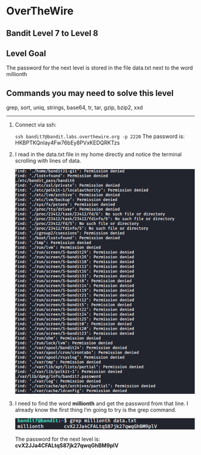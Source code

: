 # OverTheWire
## Bandit Level 7 to Level 8


## Level Goal
The password for the next level is stored in the file data.txt next to the word millionth
## Commands you may need to solve this level
grep, sort, uniq, strings, base64, tr, tar, gzip, bzip2, xxd

----------------------------------------------------------------------------------------------------------------------------


1. Connect via ssh: 

	`ssh bandit7@bandit.labs.overthewire.org -p 2220`
    The password is: HKBPTKQnIay4Fw76bEy8PVxKEDQRKTzs

2. I read in the data.txt file in my home directly and notice the terminal scrolling with lines of data.

    ![](images/level6to7.longlist.png?raw=true)


3. I need to find the word **millionth** and get the password from that line. I already know the first thing I’m going to try is the grep command. 

    ![](images/level7to8_grep_password_in_data_file.png?raw=true)

    The password for the next level is: **cvX2JJa4CFALtqS87jk27qwqGhBM9plV**